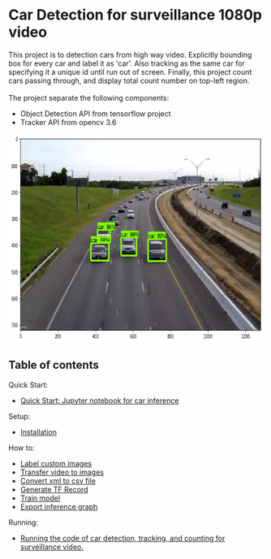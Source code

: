 # Car Detection for surveillance 1080p video
This project is to detection cars from high way video.
Explicitly bounding box for every car and label it as 'car'.
Also tracking as the same car for specifying it a unique id until run out of screen.
Finally, this project count cars passing through,
and display total count number on top-left region.
<br><br>
The project separate the following components:
- Object Detection API from tensorflow project
- Tracker API from opencv 3.6

<p align="center">
  <img src="doc/img/img.png" width=713 height=411>
</p>

## Table of contents
Quick Start:

* <a href='object_detection_tutorial.ipynb'>
  Quick Start: Jupyter notebook for car inference</a><br>

Setup:

* <a href='doc/installation.md'>Installation</a><br>

How to:

* <a href='doc/labelimg.md'>Label custom images</a><br>
* <a href='doc/transfer_video_to_images.md'>Transfer video to images</a><br>
* <a href='doc/xml_to_csv.md'>Convert xml to csv file</a><br>
* <a href='doc/generate_tfrecord.md'>Generate TF Record</a><br>
* <a href='doc/train.md'>Train model</a><br>
* <a href='doc/export_inference_graph.md'>Export inference graph</a><br>


Running:

* <a href='doc/car_detection_for_video.md'>
        Running the code of car detection, tracking, and counting for surveillance video.</a><br>

